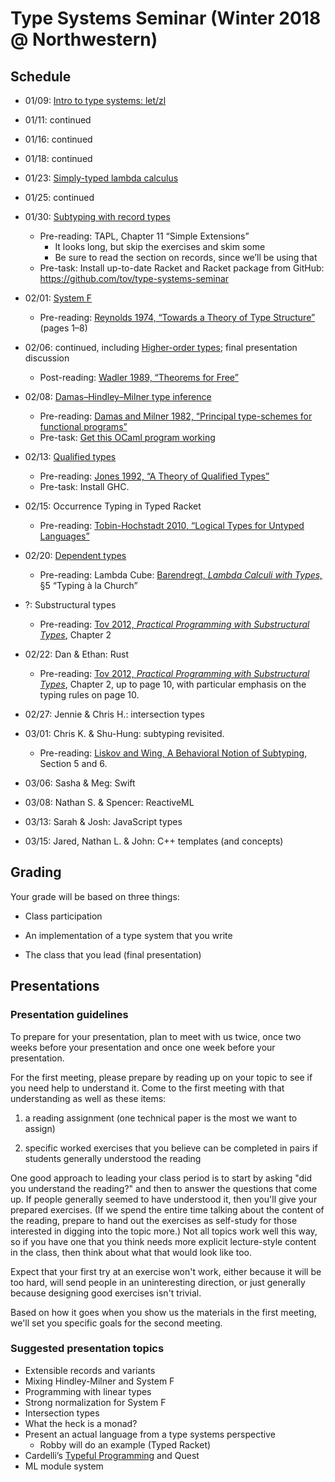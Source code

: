 # Type Systems Seminar (Winter 2018 @ Northwestern)

## Schedule

  - 01/09: [Intro to type systems: let/zl][letzl]

  - 01/11: continued

  - 01/16: continued

  - 01/18: continued

  - 01/23: [Simply-typed lambda calculus][stlc]

  - 01/25: continued

  - 01/30: [Subtyping with record types][lamsub]
     - Pre-reading: TAPL, Chapter 11 “Simple Extensions”
         - It looks long, but skip the exercises and skim some
         - Be sure to read the section on records, since we’ll be using that
      - Pre-task: Install up-to-date Racket and Racket package from
        GitHub: https://github.com/tov/type-systems-seminar

  - 02/01: [System F][sysf]
      - Pre-reading: [Reynolds 1974, “Towards a Theory of Type
        Structure”][reynolds74] (pages 1–8)

  - 02/06: continued, including [Higher-order types][fomega]; final
    presentation discussion
      - Post-reading: [Wadler 1989, “Theorems for Free”][wadler89]

  - 02/08: [Damas–Hindley–Milner type inference][mlinf]
      - Pre-reading: [Damas and Milner 1982, “Principal type-schemes for
        functional programs”][dm82]
      - Pre-task: [Get this OCaml program working][ocaml]

  - 02/13: [Qualified types][qual]
      - Pre-reading: [Jones 1992, “A Theory of Qualified Types”][jones92]
      - Pre-task: Install GHC.

  - 02/15: Occurrence Typing in Typed Racket
      - Pre-reading: [Tobin-Hochstadt 2010, “Logical Types for Untyped
        Languages”][samth2010]

  - 02/20: [Dependent types][lcube]
      - Pre-reading: Lambda Cube: [Barendregt, *Lambda Calculi with
        Types,*][barendregt] §5 “Typing à la Church”

  - ?: Substructural types
      - Pre-reading: [Tov 2012, *Practical Programming with
        Substructural Types*][tov12], Chapter 2

  - 02/22: Dan & Ethan: Rust
      - Pre-reading: [Tov 2012, *Practical Programming with Substructural Types*][tov12], Chapter 2, up to page 10, with particular emphasis on the typing rules on page 10.

  - 02/27: Jennie & Chris H.: intersection types

  - 03/01: Chris K. & Shu-Hung: subtyping revisited.
      - Pre-reading: [Liskov and Wing, A Behavioral Notion of Subtyping][liskov94], Section 5 and 6.

  - 03/06: Sasha & Meg: Swift

  - 03/08: Nathan S. & Spencer: ReactiveML

  - 03/13: Sarah & Josh: JavaScript types

  - 03/15: Jared, Nathan L. & John: C++ templates (and concepts)

## Grading

Your grade will be based on three things:

  - Class participation

  - An implementation of a type system that you write

  - The class that you lead (final presentation)

## Presentations

### Presentation guidelines

To prepare for your presentation, plan to meet with us twice, once two
weeks before your presentation and once one week before your
presentation. 

For the first meeting, please prepare by reading up on your topic to
see if you need help to understand it. Come to the first meeting with
that understanding as well as these items:

1) a reading assignment (one technical paper is the most we want to assign)

2) specific worked exercises that you believe can be completed in
pairs if students generally understood the reading

One good approach to leading your class period is to start by asking
"did you understand the reading?" and then to answer the questions
that come up. If people generally seemed to have understood it, then
you'll give your prepared exercises. (If we spend the entire time
talking about the content of the reading, prepare to hand out the
exercises as self-study for those interested in digging into the topic
more.) Not all topics work well this way, so if you have one that you
think needs more explicit lecture-style content in the class, then
think about what that would look like too.

Expect that your first try at an exercise won't work, either because
it will be too hard, will send people in an uninteresting direction,
or just generally because designing good exercises isn't trivial.

Based on how it goes when you show us the materials in the first
meeting, we'll set you specific goals for the second meeting.

### Suggested presentation topics

  - Extensible records and variants
  - Mixing Hindley-Milner and System F
  - Programming with linear types
  - Strong normalization for System F
  - Intersection types
  - What the heck is a monad?
  - Present an actual language from a type systems perspective
      - Robby will do an example (Typed Racket)
  - Cardelli’s [Typeful Programming][cardelli] and Quest
  - ML module system

[cardelli]:
   http://www.lucacardelli.name/Papers/TypefulProg.pdf

[dm82]:
    http://web.cs.wpi.edu/~cs4536/c12/milner-damas_principal_types.pdf

[letzl]:
    http://users.cs.northwestern.edu/~jesse/course/type-systems-wi18/main/The_let-zl_language.html

[stlc]:
    http://users.cs.northwestern.edu/~jesse/course/type-systems-wi18/main/sec_stlc.html

[lamsub]:
    http://users.cs.northwestern.edu/~jesse/course/type-systems-wi18/main/_-sub__subtyping_with_records.html

[sysf]:
    http://users.cs.northwestern.edu/~jesse/course/type-systems-wi18/main/sec_sysf.html

[mlinf]:
    http://users.cs.northwestern.edu/~jesse/course/type-systems-wi18/main/ML_type_inference.html

[fomega]:
    http://users.cs.northwestern.edu/~jesse/course/type-systems-wi18/main/sec_fomega.html

[lcube]:
    http://users.cs.northwestern.edu/~jesse/course/type-systems-wi18/main/The_Lambda_Cube___-cube.html

[qual]:
    http://users.cs.northwestern.edu/~jesse/course/type-systems-wi18/main/Qualified_types.html

[wadler89]:
    https://people.mpi-sws.org/~dreyer/tor/papers/wadler.pdf

[reynolds74]:
    http://repository.cmu.edu/cgi/viewcontent.cgi?article=2289&context=compsci

[jones92]:
    http://web.cecs.pdx.edu/~mpj/pubs/rev-qual-types.pdf

[tov12]:
    http://users.cs.northwestern.edu/~jesse/pubs/dissertation/tov-dissertation-screen.pdf

[barendregt]:
    https://github.com/tov/type-systems-seminar/blob/master/reading/Barendregt%20-%20Lambda%20Calculi%20with%20Types.pdf

[samth2010]:
    https://www.ccs.neu.edu/racket/pubs/icfp10-thf.pdf
    
[liskov94]:
    https://www.cs.cmu.edu/~wing/publications/LiskovWing94.pdf

[ocaml]:
      https://github.com/tov/type-systems-seminar/blob/master/exercises/stlc-ml/README.md
